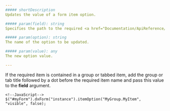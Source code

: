 ```yaml
---
##### shortDescription
Updates the value of a form item option.

##### param(field): string
Specifies the path to the required <a href="Documentation/ApiReference/UI_Widgets/dxForm/Configuration#formData">formData</a> field, or the name of the required editor.

##### param(option): string
The name of the option to be updated.

##### param(value): any
The new option value.

---
```

If the required item is contained in a group or tabbed item, add the group or tab title followed by a dot before the required item name and pass this value to the **field** argument.

    <!--JavaScript-->
    $("#myForm").dxForm("instance").itemOption("MyGroup.MyItem", "visible", false);